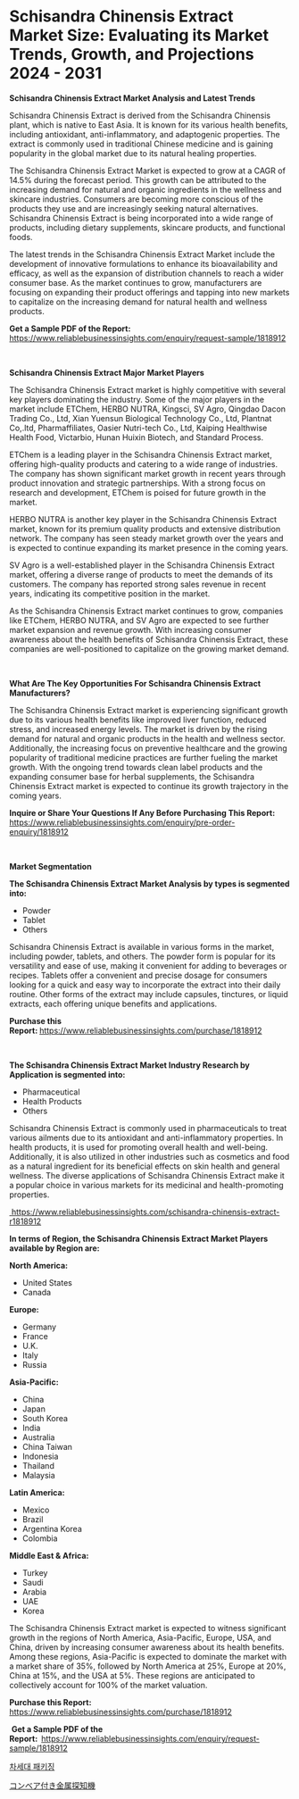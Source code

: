 <p><h1>Schisandra Chinensis Extract Market Size: Evaluating its Market Trends, Growth, and Projections 2024 - 2031</h1></p><p><strong>Schisandra Chinensis Extract Market Analysis and Latest Trends</strong></p>
<p><p>Schisandra Chinensis Extract is derived from the Schisandra Chinensis plant, which is native to East Asia. It is known for its various health benefits, including antioxidant, anti-inflammatory, and adaptogenic properties. The extract is commonly used in traditional Chinese medicine and is gaining popularity in the global market due to its natural healing properties.</p><p>The Schisandra Chinensis Extract Market is expected to grow at a CAGR of 14.5% during the forecast period. This growth can be attributed to the increasing demand for natural and organic ingredients in the wellness and skincare industries. Consumers are becoming more conscious of the products they use and are increasingly seeking natural alternatives. Schisandra Chinensis Extract is being incorporated into a wide range of products, including dietary supplements, skincare products, and functional foods.</p><p>The latest trends in the Schisandra Chinensis Extract Market include the development of innovative formulations to enhance its bioavailability and efficacy, as well as the expansion of distribution channels to reach a wider consumer base. As the market continues to grow, manufacturers are focusing on expanding their product offerings and tapping into new markets to capitalize on the increasing demand for natural health and wellness products.</p></p>
<p><strong>Get a Sample PDF of the Report:&nbsp;</strong> <a href="https://www.reliablebusinessinsights.com/enquiry/request-sample/1818912">https://www.reliablebusinessinsights.com/enquiry/request-sample/1818912</a></p>
<p>&nbsp;</p>
<p><strong>Schisandra Chinensis Extract Major Market Players</strong></p>
<p><p>The Schisandra Chinensis Extract market is highly competitive with several key players dominating the industry. Some of the major players in the market include ETChem, HERBO NUTRA, Kingsci, SV Agro, Qingdao Dacon Trading Co., Ltd, Xian Yuensun Biological Technology Co., Ltd, Plantnat Co,.ltd, Pharmaffiliates, Oasier Nutri-tech Co., Ltd, Kaiping Healthwise Health Food, Victarbio, Hunan Huixin Biotech, and Standard Process.</p><p>ETChem is a leading player in the Schisandra Chinensis Extract market, offering high-quality products and catering to a wide range of industries. The company has shown significant market growth in recent years through product innovation and strategic partnerships. With a strong focus on research and development, ETChem is poised for future growth in the market.</p><p>HERBO NUTRA is another key player in the Schisandra Chinensis Extract market, known for its premium quality products and extensive distribution network. The company has seen steady market growth over the years and is expected to continue expanding its market presence in the coming years.</p><p>SV Agro is a well-established player in the Schisandra Chinensis Extract market, offering a diverse range of products to meet the demands of its customers. The company has reported strong sales revenue in recent years, indicating its competitive position in the market.</p><p>As the Schisandra Chinensis Extract market continues to grow, companies like ETChem, HERBO NUTRA, and SV Agro are expected to see further market expansion and revenue growth. With increasing consumer awareness about the health benefits of Schisandra Chinensis Extract, these companies are well-positioned to capitalize on the growing market demand.</p></p>
<p>&nbsp;</p>
<p><strong>What Are The Key Opportunities For Schisandra Chinensis Extract Manufacturers?</strong></p>
<p><p>The Schisandra Chinensis Extract market is experiencing significant growth due to its various health benefits like improved liver function, reduced stress, and increased energy levels. The market is driven by the rising demand for natural and organic products in the health and wellness sector. Additionally, the increasing focus on preventive healthcare and the growing popularity of traditional medicine practices are further fueling the market growth. With the ongoing trend towards clean label products and the expanding consumer base for herbal supplements, the Schisandra Chinensis Extract market is expected to continue its growth trajectory in the coming years.</p></p>
<p><strong>Inquire or Share Your Questions If Any Before Purchasing This Report:</strong> <a href="https://www.reliablebusinessinsights.com/enquiry/pre-order-enquiry/1818912">https://www.reliablebusinessinsights.com/enquiry/pre-order-enquiry/1818912</a></p>
<p>&nbsp;</p>
<p><strong>Market Segmentation</strong></p>
<p><strong>The Schisandra Chinensis Extract Market Analysis by types is segmented into:</strong></p>
<p><ul><li>Powder</li><li>Tablet</li><li>Others</li></ul></p>
<p><p>Schisandra Chinensis Extract is available in various forms in the market, including powder, tablets, and others. The powder form is popular for its versatility and ease of use, making it convenient for adding to beverages or recipes. Tablets offer a convenient and precise dosage for consumers looking for a quick and easy way to incorporate the extract into their daily routine. Other forms of the extract may include capsules, tinctures, or liquid extracts, each offering unique benefits and applications.</p></p>
<p><strong>Purchase this Report:&nbsp;</strong><a href="https://www.reliablebusinessinsights.com/purchase/1818912">https://www.reliablebusinessinsights.com/purchase/1818912</a></p>
<p>&nbsp;</p>
<p><strong>The Schisandra Chinensis Extract Market Industry Research by Application is segmented into:</strong></p>
<p><ul><li>Pharmaceutical</li><li>Health Products</li><li>Others</li></ul></p>
<p><p>Schisandra Chinensis Extract is commonly used in pharmaceuticals to treat various ailments due to its antioxidant and anti-inflammatory properties. In health products, it is used for promoting overall health and well-being. Additionally, it is also utilized in other industries such as cosmetics and food as a natural ingredient for its beneficial effects on skin health and general wellness. The diverse applications of Schisandra Chinensis Extract make it a popular choice in various markets for its medicinal and health-promoting properties.</p></p>
<p><a href="https://www.reliablebusinessinsights.com/schisandra-chinensis-extract-r1818912">&nbsp;https://www.reliablebusinessinsights.com/schisandra-chinensis-extract-r1818912</a></p>
<p><strong>In terms of Region, the Schisandra Chinensis Extract Market Players available by Region are:</strong></p>
<p>
    <p> <strong> North America: </strong>
        <ul>
            <li>United States</li>
            <li>Canada</li>
        </ul>
        </p> 
    <p> <strong> Europe: </strong>
        <ul>
            <li>Germany</li>
            <li>France</li>
            <li>U.K.</li>
            <li>Italy</li>
            <li>Russia</li>
        </ul>
        </p> 
    <p> <strong> Asia-Pacific: </strong>
        <ul>
            <li>China</li>
            <li>Japan</li>
            <li>South Korea</li>
            <li>India</li>
            <li>Australia</li>
            <li>China Taiwan</li>
            <li>Indonesia</li>
            <li>Thailand</li>
            <li>Malaysia</li>
        </ul>
        </p> 
    <p> <strong> Latin America: </strong>
        <ul>
            <li>Mexico</li>
            <li>Brazil</li>
            <li>Argentina Korea</li>
            <li>Colombia</li>
        </ul>
        </p> 
    <p> <strong> Middle East & Africa: </strong>
        <ul>
            <li>Turkey</li>
            <li>Saudi</li>
            <li>Arabia</li>
            <li>UAE</li>
            <li>Korea</li>
        </ul>
    </p>
    </p>
<p><p>The Schisandra Chinensis Extract market is expected to witness significant growth in the regions of North America, Asia-Pacific, Europe, USA, and China, driven by increasing consumer awareness about its health benefits. Among these regions, Asia-Pacific is expected to dominate the market with a market share of 35%, followed by North America at 25%, Europe at 20%, China at 15%, and the USA at 5%. These regions are anticipated to collectively account for 100% of the market valuation.</p></p>
<p><strong>Purchase this Report: </strong><a href="https://www.reliablebusinessinsights.com/purchase/1818912">https://www.reliablebusinessinsights.com/purchase/1818912</a></p>
<p>&nbsp;<strong>Get a Sample PDF of the Report:&nbsp;&nbsp;</strong><a href="https://www.reliablebusinessinsights.com/enquiry/request-sample/1818912">https://www.reliablebusinessinsights.com/enquiry/request-sample/1818912</a></p>
<p><strong></strong></p>
<p><p><a href="https://github.com/lzuwsfreyoq70/Market-Research-Report-List-3/blob/main/77792046187.md">차세대 패키징</a></p><p><a href="https://github.com/avwofrml53535/Market-Research-Report-List-3/blob/main/88471852177.md">コンベア付き金属探知機</a></p></p>